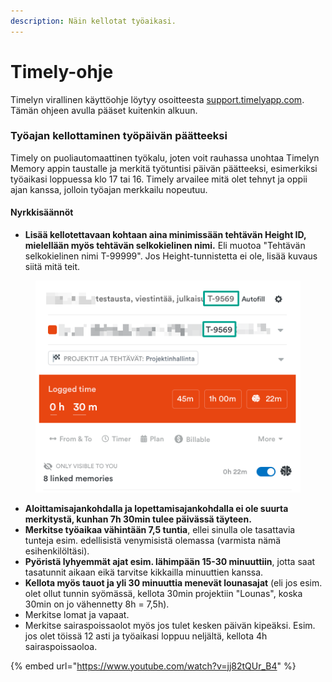 ```yaml
---
description: Näin kellotat työaikasi.
---
```


# Timely-ohje

Timelyn virallinen käyttöohje löytyy osoitteesta [support.timelyapp.com](https://support.timelyapp.com/). Tämän ohjeen avulla pääset kuitenkin alkuun.

### Työajan kellottaminen työpäivän päätteeksi

Timely on puoliautomaattinen työkalu, joten voit rauhassa unohtaa Timelyn Memory appin taustalle ja merkitä työtuntisi päivän päätteeksi, esimerkiksi työaikasi loppuessa klo 17 tai 16. Timely arvailee mitä olet tehnyt ja oppii ajan kanssa, jolloin työajan merkkailu nopeutuu.

#### Nyrkkisäännöt

* **Lisää kellotettavaan kohtaan aina minimissään tehtävän Height ID, mielellään myös tehtävän selkokielinen nimi.** Eli muotoa "Tehtävän selkokielinen nimi T-99999". Jos Height-tunnistetta ei ole, lisää kuvaus siitä mitä teit.

<div align="left">

<figure><img src="../../../.gitbook/assets/image.png" alt=""><figcaption></figcaption></figure>

</div>

* **Aloittamisajankohdalla ja lopettamisajankohdalla ei ole suurta merkitystä, kunhan 7h 30min tulee päivässä täyteen.**
* **Merkitse työaikaa vähintään 7,5 tuntia**, ellei sinulla ole tasattavia tunteja esim. edellisistä venymisistä olemassa (varmista nämä esihenkilöltäsi).
* **Pyöristä lyhyemmät ajat esim. lähimpään 15-30 minuuttiin**, jotta saat tasatunnit aikaan eikä tarvitse kikkailla minuuttien kanssa.
* **Kellota myös tauot ja yli 30 minuuttia menevät lounasajat** (eli jos esim. olet ollut tunnin syömässä, kellota 30min projektiin "Lounas", koska 30min on jo vähennetty 8h = 7,5h).
* Merkitse lomat ja vapaat.
* Merkitse sairaspoissaolot myös jos tulet kesken päivän kipeäksi. Esim. jos olet töissä 12 asti ja työaikasi loppuu neljältä, kellota 4h sairaspoissaoloa.

{% embed url="https://www.youtube.com/watch?v=jj82tQUr_B4" %}

